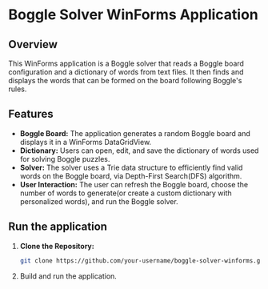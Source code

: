 # Boggle Solver WinForms Application

## Overview
This WinForms application is a Boggle solver that reads a Boggle board configuration and a dictionary of words from text files. It then finds and displays the words that can be formed on the board following Boggle's rules.

## Features
- **Boggle Board:** The application generates a random Boggle board and displays it in a WinForms DataGridView.
- **Dictionary:** Users can open, edit, and save the dictionary of words used for solving Boggle puzzles.
- **Solver:** The solver uses a Trie data structure to efficiently find valid words on the Boggle board, via Depth-First Search(DFS) algorithm.
- **User Interaction:** The user can refresh the Boggle board, choose the number of words to generate(or create a custom dictionary with personalized words), and run the Boggle solver.

## Run the application
1. **Clone the Repository:**
   ```bash
   git clone https://github.com/your-username/boggle-solver-winforms.git
   ```
2. Build and run the application.   
